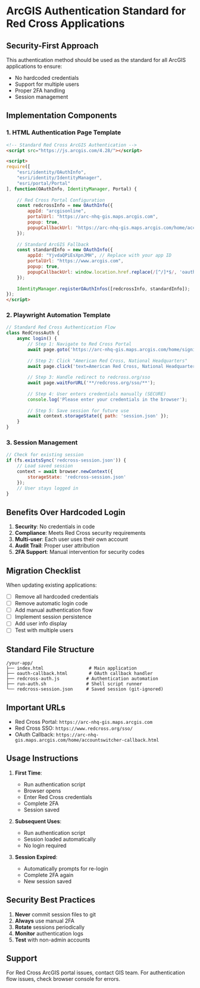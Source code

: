 # ArcGIS Authentication Standard for Red Cross Applications

## Security-First Approach

This authentication method should be used as the standard for all ArcGIS applications to ensure:
- No hardcoded credentials
- Support for multiple users
- Proper 2FA handling
- Session management

## Implementation Components

### 1. HTML Authentication Page Template

```html
<!-- Standard Red Cross ArcGIS Authentication -->
<script src="https://js.arcgis.com/4.28/"></script>

<script>
require([
    "esri/identity/OAuthInfo",
    "esri/identity/IdentityManager",
    "esri/portal/Portal"
], function(OAuthInfo, IdentityManager, Portal) {
    
    // Red Cross Portal Configuration
    const redcrossInfo = new OAuthInfo({
        appId: "arcgisonline",
        portalUrl: "https://arc-nhq-gis.maps.arcgis.com",
        popup: true,
        popupCallbackUrl: "https://arc-nhq-gis.maps.arcgis.com/home/accountswitcher-callback.html"
    });
    
    // Standard ArcGIS Fallback
    const standardInfo = new OAuthInfo({
        appId: "YjvdaQPiEsXpnJMH", // Replace with your app ID
        portalUrl: "https://www.arcgis.com",
        popup: true,
        popupCallbackUrl: window.location.href.replace(/[^/]*$/, 'oauth-callback.html')
    });
    
    IdentityManager.registerOAuthInfos([redcrossInfo, standardInfo]);
});
</script>
```

### 2. Playwright Automation Template

```javascript
// Standard Red Cross Authentication Flow
class RedCrossAuth {
    async login() {
        // Step 1: Navigate to Red Cross Portal
        await page.goto('https://arc-nhq-gis.maps.arcgis.com/home/signin.html');
        
        // Step 2: Click "American Red Cross, National Headquarters"
        await page.click('text=American Red Cross, National Headquarters');
        
        // Step 3: Handle redirect to redcross.org/sso
        await page.waitForURL('**/redcross.org/sso/**');
        
        // Step 4: User enters credentials manually (SECURE)
        console.log('Please enter your credentials in the browser');
        
        // Step 5: Save session for future use
        await context.storageState({ path: 'session.json' });
    }
}
```

### 3. Session Management

```javascript
// Check for existing session
if (fs.existsSync('redcross-session.json')) {
    // Load saved session
    context = await browser.newContext({
        storageState: 'redcross-session.json'
    });
    // User stays logged in
}
```

## Benefits Over Hardcoded Login

1. **Security**: No credentials in code
2. **Compliance**: Meets Red Cross security requirements
3. **Multi-user**: Each user uses their own account
4. **Audit Trail**: Proper user attribution
5. **2FA Support**: Manual intervention for security codes

## Migration Checklist

When updating existing applications:

- [ ] Remove all hardcoded credentials
- [ ] Remove automatic login code
- [ ] Add manual authentication flow
- [ ] Implement session persistence
- [ ] Add user info display
- [ ] Test with multiple users

## Standard File Structure

```
/your-app/
├── index.html                 # Main application
├── oauth-callback.html        # OAuth callback handler
├── redcross-auth.js          # Authentication automation
├── run-auth.sh               # Shell script runner
└── redcross-session.json     # Saved session (git-ignored)
```

## Important URLs

- Red Cross Portal: `https://arc-nhq-gis.maps.arcgis.com`
- Red Cross SSO: `https://www.redcross.org/sso/`
- OAuth Callback: `https://arc-nhq-gis.maps.arcgis.com/home/accountswitcher-callback.html`

## Usage Instructions

1. **First Time**:
   - Run authentication script
   - Browser opens
   - Enter Red Cross credentials
   - Complete 2FA
   - Session saved

2. **Subsequent Uses**:
   - Run authentication script
   - Session loaded automatically
   - No login required

3. **Session Expired**:
   - Automatically prompts for re-login
   - Complete 2FA again
   - New session saved

## Security Best Practices

1. **Never** commit session files to git
2. **Always** use manual 2FA
3. **Rotate** sessions periodically
4. **Monitor** authentication logs
5. **Test** with non-admin accounts

## Support

For Red Cross ArcGIS portal issues, contact GIS team.
For authentication flow issues, check browser console for errors.